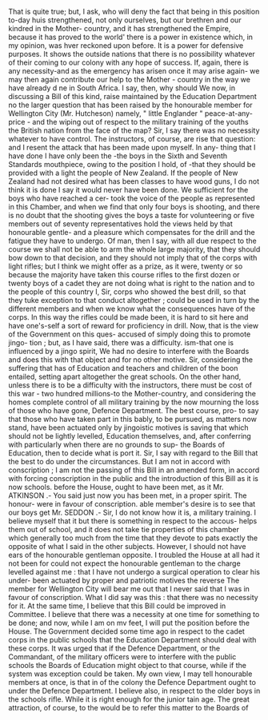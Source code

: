 That is quite true; but, I ask, who will deny the fact that being in this position to-day huis strengthened, not only ourselves, but our brethren and our kindred in the Mother- country, and it has strengthened the Empire, because it has proved to the world' there is a power in existence which, in my opinion, was hver reckoned upon before. It is a power for defensive purposes. It shows the outside nations that there is no possibility whatever of their coming to our colony with any hope of success. If, again, there is any necessity-and as the emergency has arisen once it may arise again- we may then again contribute our help to the Mother - country in the way we have already d ne in South Africa. I say, then, why should We now, in discussing a Bill of this kind, raise maintained by the Education Department no the larger question that has been raised by the honourable member for Wellington City (Mr. Hutcheson) namely, " little Englander " peace-at-any-price - and the wiping out of respect to the military training of the youths the British nation from the face of the map? Sir, I say there was no necessity whatever to have control. The instructors, of course, are rise that question: and I resent the attack that has been made upon myself. In any- thing that I have done I have only been the -the boys in the Sixth and Seventh Standards mouthpiece, owing to the position I hold, of -that they should be provided with a light the people of New Zealand. If the people of New Zealand had not desired what has been classes to have wood guns, I do not think it is done I say it would never have been done. We sufficient for the boys who have reached a cer- took the voice of the people as represented in this Chamber, and when we find that only four boys is shooting, and there is no doubt that the shooting gives the boys a taste for volunteering or five members out of seventy representatives hold the views held by that honourable gentle- and a pleasure which compensates for the drill and the fatigue they have to undergo. Of man, then I say, with all due respect to the course we shall not be able to arm the whole large majority, that they should bow down to that decision, and they should not imply that of the corps with light rifles; but I think we might offer as a prize, as it were, twenty or so because the majority have taken this course rifles to the first dozen or twenty boys of a cadet they are not doing what is right to the nation and to the people of this country I, Sir, corps who showed the best drill, so that they tuke exception to that conduct altogether ; could be used in turn by the different members and when we know what the consequences have of the corps. In this way the rifles could be made been, it is hard to sit here and have one's-self a sort of reward for proficiency in drill. Now, that is the view of the Government on this ques- accused of simply doing this to promote jingo- tion ; but, as I have said, there was a difficulty. ism-that one is influenced by a jingo spirit, We had no desire to interfere with the Boards and does this with that object and for no other motive. Sir, considering the suffering that has of Education and teachers and children of the boon entailed, setting apart altogether the great schools. On the other hand, unless there is to be a difficulty with the instructors, there must be cost of this war - two hundred millions-to the Mother-country, and considering the homes complete control of all military training by the now mourning the loss of those who have gone, Defence Department. The best course, pro- to say that those who have taken part in this bably, to be pursued, as matters now stand, have been actuated only by jingoistic motives is saving that which should not be lightly levelled, Education themselves, and, after conferring with particularly when there are no grounds to sup- the Boards of Education, then to decide what is port it. Sir, I say with regard to the Bill that the best to do under the circumstances. But I am not in accord with conscription ; I am not the passing of this Bill in an amended form, in accord with forcing conscription in the public and the introduction of this Bill as it is now schools. before the House, ought to have been met, as it Mr. ATKINSON .- You said just now you has been met, in a proper spirit. The honour- were in favour of conscription. able member's desire is to see that our boys get Mr. SEDDON .- Sir, I do not know how it is, a military training. I believe myself that it but there is something in respect to the accous- helps them out of school, and it does not take tie properties of this chamber which generally too much from the time that they devote to pats exactly the opposite of what I said in the other subjects. However, I should not have ears of the honourable gentleman opposite. I troubled the House at all had it not been for could not expect the honourable gentleman to the charge levelled against me : that I have not undergo a surgical operation to clear his under- been actuated by proper and patriotic motives the reverse The member for Wellington City will bear me out that I never said that I was in favour of conscription. What I did say was this : that there was no necessity for it. At the same time, I believe that this Bill could be improved in Committee. I believe that there was a necessity at one time for something to be done; and now, while I am on mv feet, I will put the position before the House. The Government decided some time ago in respect to the cadet corps in the public schools that the Education Department should deal with these corps. It was urged that if the Defence Department, or the Commandant, of the military officers were to interfere with the public schools the Boards of Education might object to that course, while if the system was exception could be taken. My own view, I may tell honourable members at once, is that in of the colony the Defence Department ought to under the Defence Department. I believe also, in respect to the older boys in the schools rifle. While it is right enough for the junior tain age. The great attraction, of course, to the would be to refer this matter to the Boards of 